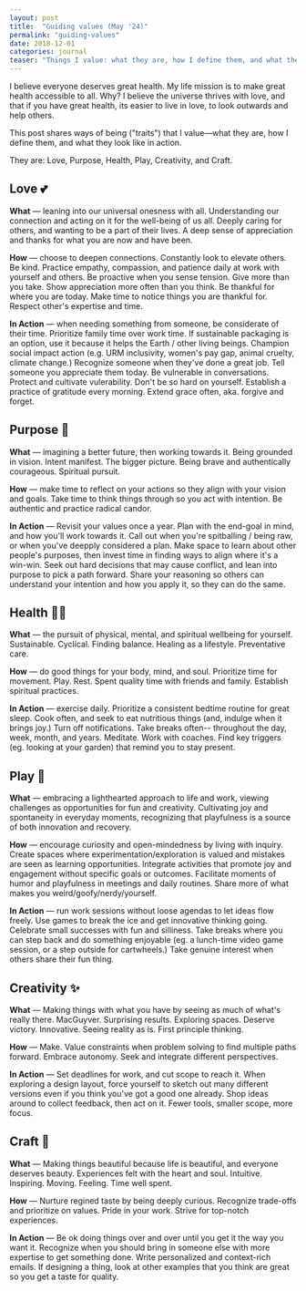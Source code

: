 ```yaml
---
layout: post
title:  "Guiding values (May '24)"
permalink: "guiding-values"
date: 2018-12-01
categories: journal
teaser: "Things I value: what they are, how I define them, and what they look like in action. They currently are: Love, Purpose, Health, Play, Creativity, Craft."
---
```



I believe everyone deserves great health. My life mission is to make great health accessible to all. Why? I believe the universe thrives with love, and that if you have great health, its easier to live in love, to look outwards and help others.

This post shares ways of being ("traits") that I value—what they are, how I define them, and what they look like in action.

They are: Love, Purpose, Health, Play, Creativity, and Craft.

## Love 💕
**What** — leaning into our universal onesness with all. Understanding our connection and acting on it for the well-being of us all. Deeply caring for others, and wanting to be a part of their lives. A deep sense of appreciation and thanks for what you are now and have been.

**How** — choose to deepen connections. Constantly look to elevate others. Be kind. Practice empathy, compassion, and patience daily at work with yourself and others. Be proactive when you sense tension. Give more than you take. Show appreciation more often than you think. Be thankful for where you are today. Make time to notice things you are thankful for. Respect other's expertise and time. 

**In Action** — when needing something from someone, be considerate of their time. Prioritize family time over work time. If sustainable packaging is an option, use it because it helps the Earth / other living beings. Champion social impact action (e.g. URM inclusivity, women's pay gap, animal cruelty, climate change.) Recognize someone when they've done a great job. Tell someone you appreciate them today. Be vulnerable in conversations. Protect and cultivate vulerability. Don't be so hard on yourself. Establish a practice of gratitude every morning. Extend grace often, aka. forgive and forget.

## Purpose 🌊
**What** — imagining a better future, then working towards it. Being grounded in vision. Intent manifest. The bigger picture. Being brave and authentically courageous. Spiritual pursuit.

**How** — make time to reflect on your actions so they align with your vision and goals. Take time to think things through so you act with intention. Be authentic and practice radical candor.

**In Action** — Revisit your values once a year. Plan with the end-goal in mind, and how you'll work towards it. Call out when you're spitballing / being raw, or when you've deepply considered a plan. Make space to learn about other people's purposes, then invest time in finding ways to align where it's a win-win. Seek out hard decisions that may cause conflict, and lean into purpose to pick a path forward. Share your reasoning so others can understand your intention and how you apply it, so they can do the same.

## Health 🧘‍♀️
**What** — the pursuit of physical, mental, and spiritual wellbeing for yourself. Sustainable. Cyclical. Finding balance. Healing as a lifestyle. Preventative care.

**How** — do good things for your body, mind, and soul. Prioritize time for movement. Play. Rest. Spent quality time with friends and family.  Establish spiritual practices. 

**In Action** — exercise daily. Prioritize a consistent bedtime routine for great sleep. Cook often, and seek to eat nutritious things (and, indulge when it brings joy.) Turn off notifications. Take breaks often-- throughout the day, week, month, and years. Meditate. Work with coaches. Find key triggers (eg. looking at your garden) that remind you to stay present.

## Play 🤸
**What** — embracing a lighthearted approach to life and work, viewing challenges as opportunities for fun and creativity. Cultivating joy and spontaneity in everyday moments, recognizing that playfulness is a source of both innovation and recovery. 

**How** — encourage curiosity and open-mindedness by living with inquiry. Create spaces where experimentation/exploration is valued and mistakes are seen as learning opportunities. Integrate activities that promote joy and engagement without specific goals or outcomes. Facilitate moments of humor and playfulness in meetings and daily routines. Share more of what makes you weird/goofy/nerdy/yourself.

**In Action** — run work sessions without loose agendas to let ideas flow freely. Use games to break the ice and get innovative thinking going. Celebrate small successes with fun and silliness. Take breaks where you can step back and do something enjoyable (eg. a lunch-time video game session, or a step outside for cartwheels.) Take genuine interest when others share their fun thing.

## Creativity ✨
**What** — Making things with what you have by seeing as much of what's really there. MacGuyver. Surprising results. Exploring spaces. Deserve victory. Innovative. Seeing reality as is. First principle thinking.

**How** — Make. Value constraints when problem solving to find multiple paths forward. Embrace autonomy. Seek and integrate different perspectives.

**In Action** — Set deadlines for work, and cut scope to reach it. When exploring a design layout, force yourself to sketch out many different versions even if you think you've got a good one already. Shop ideas around to collect feedback, then act on it. Fewer tools, smaller scope, more focus.

## Craft 📐
**What** — Making things beautiful because life is beautiful, and everyone deserves beauty. Experiences felt with the heart and soul. Intuitive. Inspiring. Moving. Feeling. Time well spent.

**How** — Nurture regined taste by being deeply curious. Recognize trade-offs and prioritize on values. Pride in your work. Strive for top-notch experiences.

**In Action** — Be ok doing things over and over until you get it the way you want it. Recognize when you should bring in someone else with more expertise to get something done. Write personalized and context-rich emails. If designing a thing, look at other examples that you think are great so you get a taste for quality.
